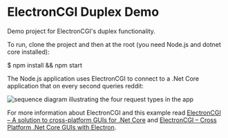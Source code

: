 # ElectronCGI Duplex Demo

Demo project for ElectronCGI's duplex functionality.

To run, clone the project and then at the root (you need Node.js and dotnet core installed):

  $ npm install && npm start

The Node.js application uses ElectronCGI to connect to a .Net Core application that on every second queries reddit:

![sequence diagram illustrating the four request types in the app](https://www.blinkingcaret.com/wp-content/uploads/2019/11/electron-cgi-duplex-showcase-diagram.png)

For more information about ElectronCGI and this example read [ElectronCGI – A solution to cross-platform GUIs for .Net Core](https://www.blinkingcaret.com/2019/11/27/electroncgi-a-solution-to-cross-platform-guis-for-net-core) and [ElectronCGI – Cross Platform .Net Core GUIs with Electron](https://www.blinkingcaret.com/2019/02/27/electron-cgi/).
